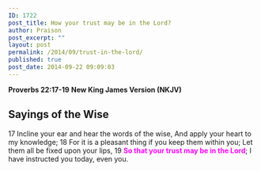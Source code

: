 ```yaml
---
ID: 1722
post_title: How your trust may be in the Lord?
author: Praison
post_excerpt: ""
layout: post
permalink: /2014/09/trust-in-the-lord/
published: true
post_date: 2014-09-22 09:09:03
---
```

<strong>Proverbs 22:17-19</strong>
<strong> New King James Version (NKJV)</strong>
<h2>Sayings of the Wise</h2>
17 Incline your ear and hear the words of the wise,
And apply your heart to my knowledge;
18 For it is a pleasant thing if you keep them within you;
Let them all be fixed upon your lips,
19 <span style="color: #ff00ff;"><strong>So that your trust may be in the Lord</strong></span>;
I have instructed you today, even you.